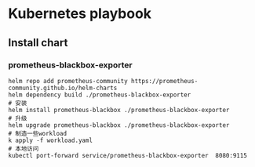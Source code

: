 # Kubernetes playbook

## Install chart

### prometheus-blackbox-exporter

```shell
helm repo add prometheus-community https://prometheus-community.github.io/helm-charts
helm dependency build ./prometheus-blackbox-exporter
# 安装
helm install prometheus-blackbox ./prometheus-blackbox-exporter
# 升级
helm upgrade prometheus-blackbox ./prometheus-blackbox-exporter
# 制造一些workload
k apply -f workload.yaml
# 本地访问
kubectl port-forward service/prometheus-blackbox-exporter  8080:9115
```
